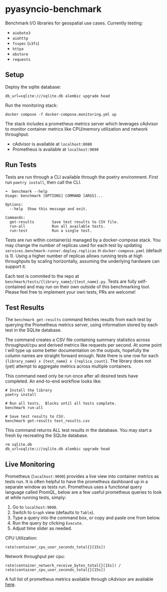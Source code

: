 # pyasyncio-benchmark
Benchmark I/O libraries for geospatial use cases.  Currently testing:
- `aioboto3`
- `aiohttp`
- `fsspec` (`s3fs`)
- `httpx`
- `obstore`
- `requests`

## Setup
Deploy the sqlite database:
```shell
db_url=sqlite:///sqlite.db alembic upgrade head
```

Run the monitoring stack:
```shell
docker compose -f docker-compose.monitoring.yml up
```

The stack includes a prometheus metrics server which leverages cAdvisor to monitor container
metrics like CPU/memory utilization and network throughput.
- cAdvisor is available at `localhost:8080`
- Prometheus is available at `localhost:9090`


## Run Tests
Tests are run through a CLI available through the poetry environment.  First
run `poetry install`, then call the CLI.

```shell
➜  benchmark --help
Usage: benchmark [OPTIONS] COMMAND [ARGS]...

Options:
  --help  Show this message and exit.

Commands:
  get-results        Save test results to CSV file.
  run-all            Run all available tests.
  run-test           Run a single test.
```

Tests are run within container(s) managed by a docker-compose stack.  You may change the number
of replicas used for each test by updating `services.benchmark-runner.deploy.replicas` in
`docker-compose.yaml` (default is 1). Using a higher number of replicas allows running tests
at high throughputs by scaling horizontally, assuming the underlying hardware can support it.

Each test is commited to the repo at `benchmark/tests/{library_name}/{test_name}.py`.  Tests
are fully self-contained and may run on their own outside of this benchmarking tool.  Please feel
free to implement your own tests, PRs are welcome!

## Test Results

The `benchmark get-results` command fetches results from each test by querying the Prometheus
metrics server, using information stored by each test in the SQLite database.

The command creates a CSV file containing summary statistics across throughput/cpu and derived metrics like requests per second.
At some point I will type up some better documentation on the outputs, hopefully the column names are straight forward enough.
Note there is one row for each `{library_name} x {test_name} x {replica_count}`.  The library does not (yet) attempt to aggregate metrics across multiple containers.

This command need only be run once after all desired tests have completed.  An end-to-end workflow
looks like:

```shell
# Install the library
poetry install

# Run all tests.  Blocks until all tests complete.
benchmark run-all

# Save test results to CSV.
benchmark get-results test_results.csv
```

This command returns ALL test results in the database.  You may start a fresh by recreating the
SQLite database.
```shell
rm sqlite.db
db_url=sqlite:///sqlite.db alembic upgrade head
```


## Live Monitoring

Prometheus (`localhost:9090`) provides a live view into container metrics as tests run.  It is often helpful to have
the prometheus dashboard up in a separate window as tests run.  Prometheus uses a functional query language called PromQL, 
below are a few useful prometheus queries to look at while running tests, simply:
1. Go to `localhost:9090`.
2. Switch to `Graph` view (defaults to `Table`).
3. Type a query into the command box, or copy and paste one from below.
4. Run the query by clicking `Execute`.
5. Adjust time slider as needed.


CPU Utilization:
```
rate(container_cpu_user_seconds_total{}[15s])
```

Network throughput per cpu:
```
rate(container_network_receive_bytes_total{}[15s]) / rate(container_cpu_user_seconds_total{}[15s])
```

A full list of prometheus metrics available through cAdvisor are available [here](https://github.com/google/cadvisor/blob/master/docs/storage/prometheus.md).
